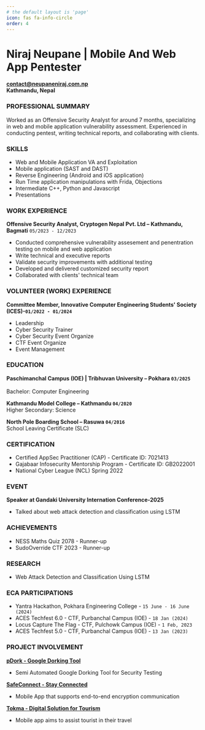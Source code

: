 ```yaml
---
# the default layout is 'page'
icon: fas fa-info-circle
order: 4
---
```


# Niraj Neupane | Mobile And Web App Pentester

**contact@neupaneniraj.com.np** <br>
**Kathmandu, Nepal**

### PROFESSIONAL SUMMARY
Worked as an Offensive Security Analyst for around 7 months, specializing in web and mobile application vulnerability assessment. Experienced in conducting pentest, writing technical reports, and collaborating with clients.

### SKILLS
- Web and Mobile Application VA and Exploitation
- Mobile application (SAST and DAST)
- Reverse Engineering (Android and iOS application)
- Run Time application manipulations with Frida, Objections
- Intermediate C++, Python and  Javascript
- Presentations

### WORK EXPERIENCE
**Offensive Security Analyst, Cryptogen Nepal Pvt. Ltd – Kathmandu, Bagmati** `05/2023 - 12/2023`
- Conducted comprehensive vulnerability assesement and penentration
testing on mobile and web application
- Write technical and executive reports
- Validate security improvements with additional
testing
- Developed and delivered customized security report
- Collaborated with clients' technical team

### VOLUNTEER (WORK) EXPERIENCE
**Committee Member, Innovative Computer Engineering Students' Society (ICES)-`01/2022 - 01/2024`**
- Leadership
- Cyber Security Trainer
- Cyber Security Event Organize
- CTF Event Organize
- Event Management

### EDUCATION
**Paschimanchal Campus (IOE) | Tribhuvan University  – Pokhara `03/2025`**<br>	
Bachelor: Computer Engineering

**Kathmandu Model College –  Kathmandu `04/2020`**<br>
Higher Secondary: Science

**North Pole Boarding School – Rasuwa  `04/2016`**<br>
School Leaving Certificate (SLC)


### CERTIFICATION
- Certified AppSec Practitioner (CAP) - Certificate ID: 7021413 <br>
- Gajabaar Infosecurity Mentorship Program - Certificate ID: GB2022001 <br>
- National Cyber League (NCL) Spring 2022 

### EVENT
**Speaker at Gandaki University Internation Conference-2025**<br>
- Talked about web attack detection and classification using LSTM

### ACHIEVEMENTS
- NESS Maths Quiz 2078  - Runner-up <br>
- SudoOverride CTF 2023 - Runner-up <br>

### RESEARCH
- Web Attack Detection and Classification Using LSTM

### ECA PARTICIPATIONS

- Yantra Hackathon, Pokhara Engineering College - `15 June - 16 June (2024)` <br>
- ACES Techfest 6.0 - CTF, Purbanchal Campus (IOE) - `18 Jan (2024)` <br>
- Locus Capture The Flag - CTF, Pulchowk Campus (IOE) - `1 Feb, 2023`  <br>
- ACES Techfest 5.0 - CTF, Purbanchal Campus (IOE) - `13 Jan (2023)`<br>

### PROJECT INVOLVEMENT
**[pDork - Google Dorking Tool](https://github.com/patali09/pDork)**<br>
- Semi Automated Google Dorking Tool for Security Testing

**[SafeConnect - Stay Connected  ](https://github.com/patali09/SafeConnect)**
- Mobile App that supports end-to-end encryption communication

**[Tokma - Digital Solution for Tourism](https://github.com/patali09/Tokma)**
- Mobile app aims to assist tourist in their travel


